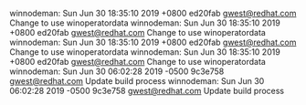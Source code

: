 winnodeman: Sun Jun 30 18:35:10 2019 +0800 ed20fab gwest@redhat.com Change to use winoperatordata
winnodeman: Sun Jun 30 18:35:10 2019 +0800 ed20fab gwest@redhat.com Change to use winoperatordata
winnodeman: Sun Jun 30 18:35:10 2019 +0800 ed20fab gwest@redhat.com Change to use winoperatordata
winnodeman: Sun Jun 30 18:35:10 2019 +0800 ed20fab gwest@redhat.com Change to use winoperatordata
winnodeman: Sun Jun 30 06:02:28 2019 -0500 9c3e758 gwest@redhat.com Update build process
winnodeman: Sun Jun 30 06:02:28 2019 -0500 9c3e758 gwest@redhat.com Update build process
